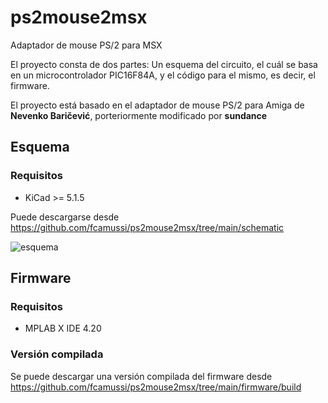 # ps2mouse2msx

Adaptador de mouse PS/2 para MSX

El proyecto consta de dos partes: Un esquema del circuito, el cuál se basa en un microcontrolador PIC16F84A, y el código para el mismo, es decir, el firmware.

El proyecto está basado en el adaptador de mouse PS/2 para Amiga de **Nevenko Baričević**, porteriormente modificado por **sundance**

## Esquema

### Requisitos

* KiCad >= 5.1.5

Puede descargarse desde https://github.com/fcamussi/ps2mouse2msx/tree/main/schematic

![esquema](https://user-images.githubusercontent.com/75378876/175794188-36a1ba7c-e46a-431f-8307-126c1a26419e.png)

## Firmware

### Requisitos

* MPLAB X IDE 4.20

### Versión compilada

Se puede descargar una versión compilada del firmware desde https://github.com/fcamussi/ps2mouse2msx/tree/main/firmware/build
